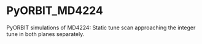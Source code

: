 # PyORBIT_MD4224
PyORBIT simulations of MD4224: Static tune scan approaching the integer tune in both planes separately.
